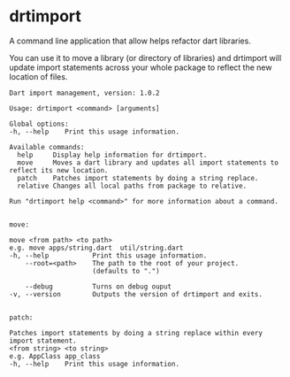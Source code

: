 # drtimport

A command line application that allow helps refactor dart libraries.

You can use it to move a library (or directory of libraries) and drtimport will update import statements across your whole package to reflect the new location of files.

```
Dart import management, version: 1.0.2

Usage: drtimport <command> [arguments]

Global options:
-h, --help    Print this usage information.

Available commands:
  help     Display help information for drtimport.
  move     Moves a dart library and updates all import statements to reflect its new location.
  patch    Patches import statements by doing a string replace.
  relative Changes all local paths from package to relative.

Run "drtimport help <command>" for more information about a command.


move:

move <from path> <to path>
e.g. move apps/string.dart  util/string.dart
-h, --help           Print this usage information.
    --root=<path>    The path to the root of your project.
                     (defaults to ".")

    --debug          Turns on debug ouput
-v, --version        Outputs the version of drtimport and exits.


patch:

Patches import statements by doing a string replace within every import statement.
<from string> <to string>
e.g. AppClass app_class
-h, --help    Print this usage information.
```




